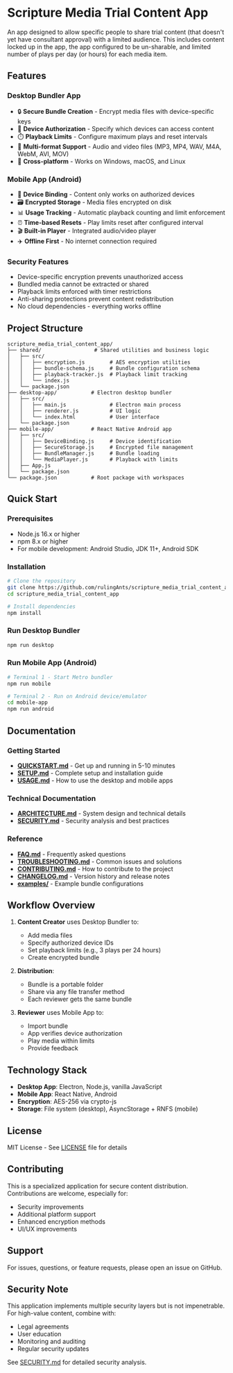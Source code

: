 # Scripture Media Trial Content App

An app designed to allow specific people to share trial content (that doesn't yet have consultant approval) with a limited audience. This includes content locked up in the app, the app configured to be un-sharable, and limited number of plays per day (or hours) for each media item.

## Features

### Desktop Bundler App
- 🔒 **Secure Bundle Creation** - Encrypt media files with device-specific keys
- 📱 **Device Authorization** - Specify which devices can access content
- ⏱️ **Playback Limits** - Configure maximum plays and reset intervals
- 🎵 **Multi-format Support** - Audio and video files (MP3, MP4, WAV, M4A, WebM, AVI, MOV)
- 💼 **Cross-platform** - Works on Windows, macOS, and Linux

### Mobile App (Android)
- 🔐 **Device Binding** - Content only works on authorized devices
- 🗃️ **Encrypted Storage** - Media files encrypted on disk
- 📊 **Usage Tracking** - Automatic playback counting and limit enforcement
- ⏰ **Time-based Resets** - Play limits reset after configured interval
- 🎬 **Built-in Player** - Integrated audio/video player
- ✈️ **Offline First** - No internet connection required

### Security Features
- Device-specific encryption prevents unauthorized access
- Bundled media cannot be extracted or shared
- Playback limits enforced with timer restrictions
- Anti-sharing protections prevent content redistribution
- No cloud dependencies - everything works offline

## Project Structure

```
scripture_media_trial_content_app/
├── shared/                 # Shared utilities and business logic
│   ├── src/
│   │   ├── encryption.js        # AES encryption utilities
│   │   ├── bundle-schema.js     # Bundle configuration schema
│   │   ├── playback-tracker.js  # Playback limit tracking
│   │   └── index.js
│   └── package.json
├── desktop-app/           # Electron desktop bundler
│   ├── src/
│   │   ├── main.js              # Electron main process
│   │   ├── renderer.js          # UI logic
│   │   └── index.html           # User interface
│   └── package.json
├── mobile-app/            # React Native Android app
│   ├── src/
│   │   ├── DeviceBinding.js     # Device identification
│   │   ├── SecureStorage.js     # Encrypted file management
│   │   ├── BundleManager.js     # Bundle loading
│   │   └── MediaPlayer.js       # Playback with limits
│   ├── App.js
│   └── package.json
└── package.json           # Root package with workspaces
```

## Quick Start

### Prerequisites
- Node.js 16.x or higher
- npm 8.x or higher
- For mobile development: Android Studio, JDK 11+, Android SDK

### Installation

```bash
# Clone the repository
git clone https://github.com/rulingAnts/scripture_media_trial_content_app.git
cd scripture_media_trial_content_app

# Install dependencies
npm install
```

### Run Desktop Bundler

```bash
npm run desktop
```

### Run Mobile App (Android)

```bash
# Terminal 1 - Start Metro bundler
npm run mobile

# Terminal 2 - Run on Android device/emulator
cd mobile-app
npm run android
```

## Documentation

### Getting Started
- **[QUICKSTART.md](QUICKSTART.md)** - Get up and running in 5-10 minutes
- **[SETUP.md](SETUP.md)** - Complete setup and installation guide
- **[USAGE.md](USAGE.md)** - How to use the desktop and mobile apps

### Technical Documentation
- **[ARCHITECTURE.md](ARCHITECTURE.md)** - System design and technical details
- **[SECURITY.md](SECURITY.md)** - Security analysis and best practices

### Reference
- **[FAQ.md](FAQ.md)** - Frequently asked questions
- **[TROUBLESHOOTING.md](TROUBLESHOOTING.md)** - Common issues and solutions
- **[CONTRIBUTING.md](CONTRIBUTING.md)** - How to contribute to the project
- **[CHANGELOG.md](CHANGELOG.md)** - Version history and release notes
- **[examples/](examples/)** - Example bundle configurations

## Workflow Overview

1. **Content Creator** uses Desktop Bundler to:
   - Add media files
   - Specify authorized device IDs
   - Set playback limits (e.g., 3 plays per 24 hours)
   - Create encrypted bundle

2. **Distribution**:
   - Bundle is a portable folder
   - Share via any file transfer method
   - Each reviewer gets the same bundle

3. **Reviewer** uses Mobile App to:
   - Import bundle
   - App verifies device authorization
   - Play media within limits
   - Provide feedback

## Technology Stack

- **Desktop App**: Electron, Node.js, vanilla JavaScript
- **Mobile App**: React Native, Android
- **Encryption**: AES-256 via crypto-js
- **Storage**: File system (desktop), AsyncStorage + RNFS (mobile)

## License

MIT License - See [LICENSE](LICENSE) file for details

## Contributing

This is a specialized application for secure content distribution. Contributions are welcome, especially for:
- Security improvements
- Additional platform support
- Enhanced encryption methods
- UI/UX improvements

## Support

For issues, questions, or feature requests, please open an issue on GitHub.

## Security Note

This application implements multiple security layers but is not impenetrable. For high-value content, combine with:
- Legal agreements
- User education
- Monitoring and auditing
- Regular security updates

See [SECURITY.md](SECURITY.md) for detailed security analysis.
